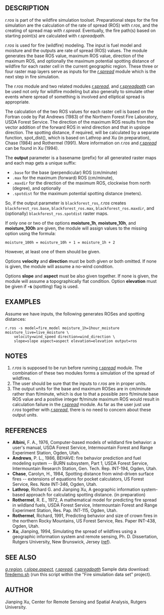 ## DESCRIPTION

*r.ros* is part of the wildfire simulation toolset. Preparational steps
for the fire simulation are the calculation of the rate of spread (ROS)
with *r.ros*, and the creating of spread map with *r.spread*.
Eventually, the fire path(s) based on starting point(s) are calculated
with *r.spreadpath*.

*r.ros* is used for fire (wildfire) modeling. The input is fuel model
and moisture and the outputs are rate of spread (ROS) values. The module
generates the base ROS value, maximum ROS value, direction of the
maximum ROS, and optionally the maximum potential spotting distance of
wildfire for each raster cell in the current geographic region. These
three or four raster map layers serve as inputs for the
*[r.spread](r.spread.md)* module which is the next step in fire
simulation.

The *r.ros* module and two related modules *[r.spread](r.spread.md)*,
and *[r.spreadpath](r.spreadpath.md)* can be used not only for wildfire
modeling but also generally to simulate other events where spread of
something is involved and elliptical spread is appropriate.

The calculation of the two ROS values for each raster cell is based on
the Fortran code by Pat Andrews (1983) of the Northern Forest Fire
Laboratory, USDA Forest Service. The direction of the maximum ROS
results from the vector addition of the forward ROS in wind direction
and that in upslope direction. The spotting distance, if required, will
be calculated by a separate function, spot_dist(), which is based on
Lathrop and Xu (in preparation), Chase (1984) and Rothermel (1991). More
information on *r.ros* and *[r.spread](r.spread.md)* can be found in Xu
(1994).

The **output** parameter is a basename (prefix) for all generated raster
maps and each map gets a unique suffix:

- `.base` for the base (perpendicular) ROS (cm/minute)
- `.max` for the maximum (forward) ROS (cm/minute),
- `.maxdir` for the direction of the maximum ROS, clockwise from north
  (degree), and optionally
- `.spotdist` for the maximum potential spotting distance (meters).

So, if the output parameter is `blackforest_ros`, *r.ros* creates
`blackforest_ros.base`, `blackforest_ros.max`, `blackforest_ros.maxdir`,
and (optionally) `blackforest_ros.spotdist` raster maps.

If only one or two of the options **moisture_1h**, **moisture_10h**, and
**moisture_100h** are given, the module will assign values to the
missing option using the formula:

```shell
moisture_100h = moisture_10h + 1 = moisture_1h + 2
```

However, at least one of them should be given.

Options **velocity** and **direction** must be both given or both
omitted. If none is given, the module will assume a no-wind condition.

Options **slope** and **aspect** must be also given together. If none is
given, the module will assume a topographically flat condition. Option
**elevation** must be given if **-s** (spotting) flag is used.

## EXAMPLES

Assume we have inputs, the following generates ROSes and spotting
distances:

```shell
r.ros -s model=fire_model moisture_1h=1hour_moisture moisture_live=live_moisture \
    velocity=wind_speed direction=wind_direction \
    slope=slope aspect=aspect elevation=elevation output=ros
```

## NOTES

1.  *r.ros* is supposed to be run before running
    *[r.spread](r.spread.md)* module. The combination of these two
    modules forms a simulation of the spread of wildfires.
2.  The user should be sure that the inputs to *r.ros* are in proper
    units.
3.  The output units for the base and maximum ROSes are in cm/minute
    rather than ft/minute, which is due to that a possible zero
    ft/minute base ROS value and a positive integer ft/minute maximum
    ROS would result in calculation failure in the
    *[r.spread](r.spread.md)* module. As far as the user just use
    *r.ros* together with *[r.spread](r.spread.md)*, there is no need to
    concern about these output units.

## REFERENCES

- **Albini,** F. A., 1976, Computer-based models of wildland fire
  behavior: a user's manual, USDA Forest Service, Intermountain Forest
  and Range Experiment Station, Ogden, Utah.
- **Andrews**, P. L., 1986, BEHAVE: fire behavior prediction and fuel
  modeling system -- BURN subsystem, Part 1, USDA Forest Service,
  Intermountain Research Station, Gen. Tech. Rep. INT-194, Ogden, Utah.
- **Chase**, Carolyn, H., 1984, Spotting distance from wind-driven
  surface fires -- extensions of equations for pocket calculators, US
  Forest Service, Res. Note INT-346, Ogden, Utah.
- **Lathrop**, Richard G. and Jianping Xu, A geographic information
  system-based approach for calculating spotting distance. (in
  preparation)
- **Rothermel**, R. E., 1972, A mathematical model for predicting fire
  spread in wildland fuels, USDA Forest Service, Intermountain Forest
  and Range Experiment Station, Res. Pap. INT-115, Ogden, Utah.
- **Rothermel**, Richard, 1991, Predicting behavior and size of crown
  fires in the northern Rocky Mountains, US Forest Service, Res. Paper
  INT-438, Ogden, Utah.
- **Xu**, Jianping, 1994, Simulating the spread of wildfires using a
  geographic information system and remote sensing, Ph. D. Dissertation,
  Rutgers University, New Brunswick, Jersey
  ([ref](https://dl.acm.org/citation.cfm?id=921466)).

## SEE ALSO

*[g.region](g.region.md), [r.slope.aspect](r.slope.aspect.md),
[r.spread](r.spread.md), [r.spreadpath](r.spreadpath.md)* Sample data
download:
[firedemo.sh](https://grass.osgeo.org/sampledata/firedemo_grass7.sh)
(run this script within the "Fire simulation data set" project).

## AUTHOR

Jianping Xu, Center for Remote Sensing and Spatial Analysis, Rutgers
University.
